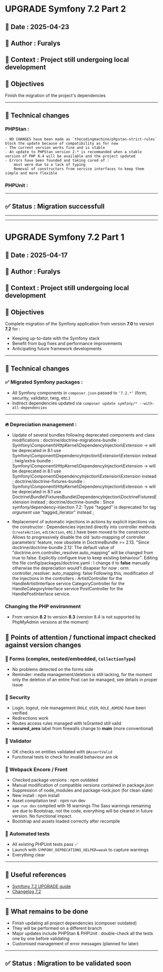 # UPGRADE Symfony 7.2 Part 2

## 📅 Date : 2025-04-23  
## 👤 Author : Furalys
## 🧪 Context : Project still undergoing local development

## 🎯 Objectives

Finish the migration of the project's dependencies

---

## 🔧 Technical changes

### PHPStan :
    - NO CHANGES have been made as `thecodingmachine/phpstan-strict-rules` block the update because of compatibility as for now
    - The current version works fine and is stable
    - An update to PHPStan version 2.* is recommanded when a stable version of PHP 8.4 will be available and the project updated
    - Errors have been founded and taking cared of : 
        most were due to a lack of typing
        Removal of constructors from service interfaces to keep them simple and more flexible

### PHPUnit :

---

## ✅ Status : Migration successfull

-----
-----

# UPGRADE Symfony 7.2 Part 1

## 📅 Date : 2025-04-17  
## 👤 Author : Furalys
## 🧪 Context : Project still undergoing local development

## 🎯 Objectives

Complete migration of the Symfony application from version **7.0** to version **7.2** for :
- Keeping up-to-date with the Symfony stack
- Benefit from bug fixes and performance improvements
- Anticipating future framework developments

---

## 🔧 Technical changes

### ✅ Migrated Symfony packages :
- All Symfony components in `composer.json` passed to `‘7.2.*’` (form, security, validator, twig, etc.)
- Indirect dependencies updated via `composer update symfony/* --with-all-dependencies`

---

### 🔥 Depreciation management :
- Update of several bundles following deprecated components and class modifications :
    doctrine/doctrine-migrations-bundle :
        Symfony\Component\HttpKernel\DependencyInjection\Extension -> will be deprecated in 8.1
        use Symfony\Component\DependencyInjection\Extension\Extension instead ;
    twig/extra-bundle :
        Symfony\Component\HttpKernel\DependencyInjection\Extension -> will be deprecated in 8.1 
        use Symfony\Component\DependencyInjection\Extension\Extension instead ;
    doctrine/doctrine-fixtures-bundle : 
        Symfony\Component\HttpKernel\DependencyInjection\Extension -> will be deprecated in 8.1
        use Doctrine\Bundle\FixturesBundle\DependencyInjection\DoctrineFixturesExtension instead ;
    doctrine/doctrine-bundle :
        Since symfony/dependency-injection 7.2: Type "tagged" is deprecated for tag *argument* 
        use "tagged_iterator" instead ;
    
- Replacement of automatic injections in actions by explicit injections via the constructor :
Dependencies injected directly into controller methods (`createAction`, `editAction`, etc.) have been moved to the constructor.
Allows to progressively disable the old ‘auto-mapping of controller parameters’ feature, now obsolete in DoctrineBundle >= 2.13.
"Since doctrine/doctrine-bundle 2.12: The default value of "doctrine.orm.controller_resolver.auto_mapping" will be changed from true to false. Explicitly configure true to keep existing behaviour".
Editing the file config/packages/doctrine.yaml :
    I change it to **false** manually otherwise the depreciation would't disapear for now : orm:
                                                                                                controller_resolver:
                                                                                                    auto_mapping: false
    Following this, modification of the injections in the controllers : 
        ArtistController for the HandleArtistInterface service
        CategoryController for the HandleCategoryInterface service
        PostController for the HandlePostInterface service.

### Changing the PHP environment
- From version **8.2** to version **8.3** (version 8.4 is not supported by PhpMyAdmin versions at the moment)

## 📌 Points of attention / functional impact checked against version changes

### 🧩 Forms (complex, nested/embedded, `CollectionType`)
- No problems detected on the forms side
- Reminder: media management/deletion is still lacking, for the moment only the deletion of an entire Post can be managed, see details in proper issue

### 🔐 Security
- Login, logout, role management (`ROLE_USER`, `ROLE_ADMIN`) have been verified
- Redirections work
- Routes access rules managed with IsGranted still valid
- **secured_area** label from firewalls change to **main** (more conventional)

### 🧪 Validator
- OK checks on entities validated with `@AssertValid`
- Functional tests to check for invalid behaviour are ok

### 🧰 Webpack Encore / Front
- Checked package versions : npm outdated
- Manual modification of compatible versions contained in package.json 
- Suppression of node_modules and package-lock.json (for clean slate)
- New install : npm install
- Asset compilation test : npm run dev
- `npm run dev` compiled with 16 warnings
    The Sass warnings remaining are due to Bootstrap, not the code, everything will be cleared in future version. No functional impact.
- Bootstrap and assets loaded correctly after recompile

### 🧪 Automated tests
- All existing PHPUnit tests pass ✅
- Launch with `SYMFONY_DEPRECATIONS_HELPER=weak` to capture warnings
- Everything clear

---

## 🔗 Useful references

- [Symfony 7.2 UPGRADE guide](https://github.com/symfony/symfony/blob/7.2/UPGRADE-7.2.md)
- [Changelog 7.2](https://github.com/symfony/symfony/releases/tag/v7.2.0)

---

## 🔎 What remains to be done
- Finish updating all project dependencies (composer outdated)
- They will be performed on a different branch
- Major updates include PHPStan & PHPUnit :
    double-check all the tests one by one before validating
- Customised management of error messages (planned for later)

---

## ✅ Status : Migration to be validated soon